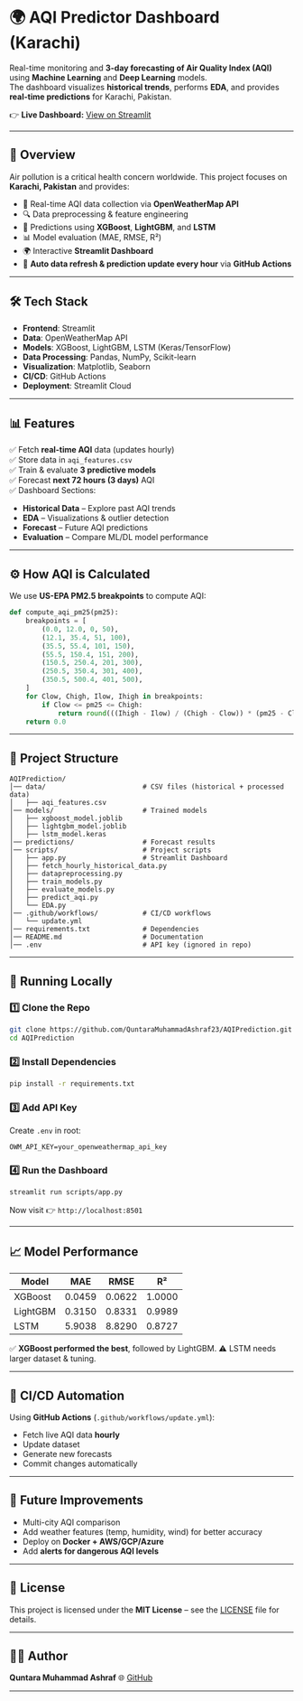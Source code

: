 
# 🌍 AQI Predictor Dashboard (Karachi)


Real-time monitoring and **3-day forecasting of Air Quality Index (AQI)** using **Machine Learning** and **Deep Learning** models.  
The dashboard visualizes **historical trends**, performs **EDA**, and provides **real-time predictions** for Karachi, Pakistan.  

👉 **Live Dashboard:** [View on Streamlit](https://aqiprediction-byquntaraashraf.streamlit.app/)  

---

## 📌 Overview  

Air pollution is a critical health concern worldwide. This project focuses on **Karachi, Pakistan** and provides:  
- 📡 Real-time AQI data collection via **OpenWeatherMap API**  
- 🔍 Data preprocessing & feature engineering  
- 🤖 Predictions using **XGBoost**, **LightGBM**, and **LSTM**  
- 📊 Model evaluation (MAE, RMSE, R²)  
- 🌍 Interactive **Streamlit Dashboard**  
- 🔄 **Auto data refresh & prediction update every hour** via **GitHub Actions**  

---

## 🛠️ Tech Stack  

- **Frontend**: Streamlit  
- **Data**: OpenWeatherMap API  
- **Models**: XGBoost, LightGBM, LSTM (Keras/TensorFlow)  
- **Data Processing**: Pandas, NumPy, Scikit-learn  
- **Visualization**: Matplotlib, Seaborn  
- **CI/CD**: GitHub Actions  
- **Deployment**: Streamlit Cloud  

---

## 📊 Features  

✅ Fetch **real-time AQI** data (updates hourly)  
✅ Store data in `aqi_features.csv`  
✅ Train & evaluate **3 predictive models**  
✅ Forecast **next 72 hours (3 days)** AQI  
✅ Dashboard Sections:  
- **Historical Data** – Explore past AQI trends  
- **EDA** – Visualizations & outlier detection  
- **Forecast** – Future AQI predictions  
- **Evaluation** – Compare ML/DL model performance  

---

## ⚙️ How AQI is Calculated  

We use **US-EPA PM2.5 breakpoints** to compute AQI:  

```python
def compute_aqi_pm25(pm25):
    breakpoints = [
        (0.0, 12.0, 0, 50),
        (12.1, 35.4, 51, 100),
        (35.5, 55.4, 101, 150),
        (55.5, 150.4, 151, 200),
        (150.5, 250.4, 201, 300),
        (250.5, 350.4, 301, 400),
        (350.5, 500.4, 401, 500),
    ]
    for Clow, Chigh, Ilow, Ihigh in breakpoints:
        if Clow <= pm25 <= Chigh:
            return round(((Ihigh - Ilow) / (Chigh - Clow)) * (pm25 - Clow) + Ilow, 2)
    return 0.0
````

---

## 📂 Project Structure

```
AQIPrediction/
│── data/                        # CSV files (historical + processed data)
│   ├── aqi_features.csv
│── models/                      # Trained models
│   ├── xgboost_model.joblib
│   ├── lightgbm_model.joblib
│   ├── lstm_model.keras
│── predictions/                 # Forecast results
│── scripts/                     # Project scripts
│   ├── app.py                   # Streamlit Dashboard
│   ├── fetch_hourly_historical_data.py
│   ├── datapreprocessing.py
│   ├── train_models.py
│   ├── evaluate_models.py
│   ├── predict_aqi.py
│   └── EDA.py
│── .github/workflows/           # CI/CD workflows
│   └── update.yml
│── requirements.txt             # Dependencies
│── README.md                    # Documentation
│── .env                         # API key (ignored in repo)
```

---

## 🚀 Running Locally

### 1️⃣ Clone the Repo

```bash
git clone https://github.com/QuntaraMuhammadAshraf23/AQIPrediction.git
cd AQIPrediction
```

### 2️⃣ Install Dependencies

```bash
pip install -r requirements.txt
```

### 3️⃣ Add API Key

Create `.env` in root:

```
OWM_API_KEY=your_openweathermap_api_key
```

### 4️⃣ Run the Dashboard

```bash
streamlit run scripts/app.py
```

Now visit 👉 `http://localhost:8501`

---

## 📈 Model Performance

| Model    | MAE    | RMSE   | R²     |
| -------- | ------ | ------ | ------ |
| XGBoost  | 0.0459 | 0.0622 | 1.0000 |
| LightGBM | 0.3150 | 0.8331 | 0.9989 |
| LSTM     | 5.9038 | 8.8290 | 0.8727 |

✅ **XGBoost performed the best**, followed by LightGBM.
⚠️ LSTM needs larger dataset & tuning.

---

## 🔄 CI/CD Automation

Using **GitHub Actions** (`.github/workflows/update.yml`):

* Fetch live AQI data **hourly**
* Update dataset
* Generate new forecasts
* Commit changes automatically

---

## 📍 Future Improvements

* Multi-city AQI comparison
* Add weather features (temp, humidity, wind) for better accuracy
* Deploy on **Docker + AWS/GCP/Azure**
* Add **alerts for dangerous AQI levels**

---
## 📜 License  

This project is licensed under the **MIT License** – see the [LICENSE](LICENSE) file for details.

---
## 👩‍💻 Author

**Quntara Muhammad Ashraf**
🌐 [GitHub](https://github.com/QuntaraMuhammadAshraf23)

---

